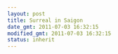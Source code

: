```yaml
---
layout: post
title: Surreal in Saigon
date_gmt: 2011-07-03 16:32:15
modified_gmt: 2011-07-03 16:32:15
status: inherit
---
```


